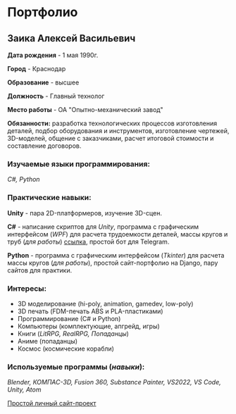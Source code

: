 # Портфолио

## Заика Алексей Васильевич

**Дата рождения** - 1 мая 1990г.

**Город** - Краснодар

**Образование** - высшее

**Должность** - Главный технолог

**Место работы** - ОА "Опытно-механический завод"

**Обязанности:** разработка технологических процессов изготовления деталей, подбор оборудования и инструментов, изготовление чертежей, 3D-моделей, общение с заказчиками, расчет итоговой стоимости и составление договоров.

### Изучаемые языки программирования:

*С#, Python*

### Практические навыки:

**Unity** - пара 2D-платформеров, изучение 3D-сцен.

**С#** - написание скриптов для *Unity*, программа с графическим интерфейсом (*WPF*) для расчета трудоемкости деталей, массы кругов и труб (*для работы*) [ссылка](https://disk.yandex.ru/d/44UjLFGJX9gAXg), простой бот для Telegram.

**Python** - программа с графическим интерфейсом (*Tkinter*) для расчета массы кругов (*для работы*), простой сайт-портфолио на Django, пару сайтов для практики.

### Интересы:

* 3D моделирование (hi-poly, animation, gamedev, low-poly)
* 3D печать (FDM-печать ABS и PLA-пластиками)
* Программирование (С# и Python)
* Компьютеры (комплектующие, апгрейд, игры)
* Книги (*LitRPG, RealRPG, Попаданцы*)
* Аниме (попаданцы)
* Космос (космические корабли)

### Используемые программы (***навыки***):

*Blender, КОМПАС-3D, Fusion 360, Substance Painter, VS2022, VS Code, Unity, Atom*

[Простой личный сайт-проект](https://zandrex.pythonanywhere.com/)